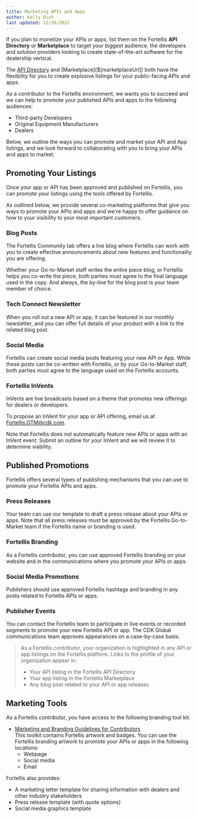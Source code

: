 ```yaml
---
title: Marketing APIs and Apps
author: Kelly Rich
last updated: 12/30/2021
---
```


If you plan to monetize your APIs or apps, list them on the Fortellis **API Directory** or **Marketplace** to target your biggest audience, the developers and solution providers looking to create state-of-the-art software for the dealership vertical.

The [API Directory]($[apiReferenceUrl]) and [Marketplace]($[marketplaceUrl]) both have the flexibility for you to create explosive listings for your public-facing APIs and apps.

As a contributor to the Fortellis environment, we wants you to succeed and we can help to promote your published APIs and apps to the following audiences:

* Third-party Developers
* Original Equipment Manufacturers
* Dealers

Below, we outline the ways you can promote and market your API and App listings, and we look forward to collaborating with you to bring your APIs and apps to market.

## Promoting Your Listings

Once your app or API has been approved and published on Fortellis, you can promote your listings using the tools offered by Fortellis.

As outlined below, we provide several co-marketing platforms that give you ways to promote your APIs and apps and we're happy to offer guidance on how to your visibility to your most important customers.

### Blog Posts

The Fortellis Community tab offers a live blog where Fortellis can work with you to create effective announcements about new features and functionality you are offering.

Whether your Go-to-Market staff writes the entire piece blog, or Fortellis helps you co-write the piece, both parties must agree to the final language used in the copy. And always, the by-line for the blog post is your team member of choice.

### Tech Connect Newsletter

When you roll out a new API or app, it can be featured in our monthly newsletter, and you can offer full details of your product with a link to the related blog post.

### Social Media

Fortellis can create social media posts featuring your new API or App. While these posts can be co-written with Fortellis, or by your Go-to-Market staff, both parties must agree to the language used on the Fortellis accounts.

### Fortellis InVents

InVents are live broadcasts based on a theme that promotes new offerings for dealers or developers.

To propose an InVent for your app or API offering, email us at [Fortellis.GTM@cdk.com](mailto:Fortellis.GTM@cdk.com).

Note that Fortellis does not automatically feature new APIs or apps with an InVent event. Submit an outline for your InVent and we will review it to determine viability.

## Published Promotions

Fortellis offers several types of publishing mechanisms that you can use to promote your Fortellis APIs and apps.

### Press Releases

Your team can use our template to draft a press release about your APIs or apps. Note that all press releases must be approved by the Fortellis Go-to-Market team if the Fortellis name or branding is used.

### Fortellis Branding

As a Fortellis contributor, you can use approved Fortellis branding on your website and in the communications where you promote your APIs or apps.

### Social Media Promotions

Publishers should use approved Fortellis hashtags and branding in any posts related to Fortellis APIs or apps.

### Publisher Events

You can contact the Fortellis team to participate in live events or recorded segments to promote your new Fortellis API or app. The CDK Global communications team approves appearances on a case-by-case basis.

> As a Fortellis contributor, your organization is highlighted in any API or app listings on the Fortellis platform. Links to the profile of your organization appear in:
>
> * Your API listing in the Fortellis API Directory
> * Your app listing in the Fortellis Marketplace
> * Any blog post related to your API or app releases

## Marketing Tools

As a Fortellis contributor, you have access to the following branding tool kit:

* [Marketing and Branding Guidelines for Contributors](https://www2.fortellis.io/l/149371/2021-04-19/5h2dld/149371/1618849842E0WwH0IL/Fortellis_Marketing_Guidelines.pdf)  
    This toolkit contains Fortellis artwork and badges. You can use the Fortellis branding artwork to promote your APIs or apps in the following locations:  
    * Webpage
    * Social media
    * Email

Fortellis also provides:

* A marketing letter template for sharing information with dealers and other industry stakeholders
* Press release template (with quote options)
* Social media graphics template
